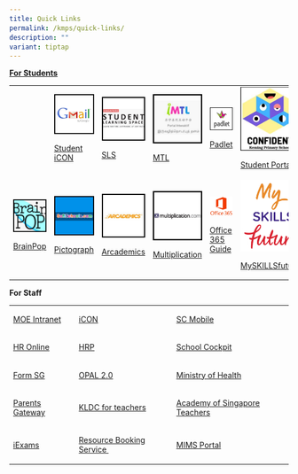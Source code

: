 ```yaml
---
title: Quick Links
permalink: /kmps/quick-links/
description: ""
variant: tiptap
---
```

<p><strong><u>For Students</u></strong></p><table><tbody><tr><td rowspan="1" colspan="1"><p></p></td><td rowspan="1" colspan="1"><div class="isomer-image-wrapper"><img style="width: 100%" height="auto" width="100%" src="/images/ql1.jpeg"></div><p><a href="https://workspace.google.com/dashboard" rel="noopener" target="_blank">Student iCON</a></p></td><td rowspan="1" colspan="1"><div class="isomer-image-wrapper"><img style="width: 100%" height="auto" width="100%" src="/images/ql2.jpeg"></div><p><a href="https://vle.learning.moe.edu.sg/login" rel="noopener" target="_blank">SLS</a></p></td><td rowspan="1" colspan="1"><div class="isomer-image-wrapper"><img style="width: 100%" height="auto" width="100%" src="/images/ql3.jpeg"></div><p><a href="https://imtl.moe.edu.sg/cos/o.x?c=/ca7_imtl/user&amp;func=login" rel="noopener" target="_blank">MTL</a></p></td><td rowspan="1" colspan="1"><div class="isomer-image-wrapper"><img style="width: 100%" height="auto" width="100%" src="/images/ql5.jpg"></div><p><a href="https://kemingprimaryschool.padlet.org/auth/login" rel="noopener" target="_blank">Padlet</a></p></td><td rowspan="1" colspan="1"><div class="isomer-image-wrapper"><img style="width: 100%" height="auto" width="100%" src="/images/ql6.jpg"></div><p><a href="https://sites.google.com/moe.edu.sg/kemingnitesconfident/" rel="noopener" target="_blank">Student Portal</a></p></td></tr><tr><td rowspan="1" colspan="1"><div class="isomer-image-wrapper"><img style="width: 100%" height="auto" width="100%" src="/images/ql7.jpeg"></div><p><a href="https://www.brainpop.com/" rel="noopener" target="_blank">BrainPop</a></p></td><td rowspan="1" colspan="1"><div class="isomer-image-wrapper"><img style="width: 100%" height="auto" width="100%" src="/images/ql8.jpeg"></div><p><a href="https://softschools.com/math/data_analysis/pictograph/make_your_own_pictograph/" rel="noopener" target="_blank">Pictograph</a></p></td><td rowspan="1" colspan="1"><div class="isomer-image-wrapper"><img style="width: 100%" height="auto" width="100%" src="/images/ql9.jpeg"></div><p><a href="https://www.arcademics.com/" rel="noopener" target="_blank">Arcademics</a></p></td><td rowspan="1" colspan="1"><div class="isomer-image-wrapper"><img style="width: 100%" height="auto" width="100%" src="/images/ql10.jpeg"></div><p><a href="https://www.multiplication.com/games/all-games" rel="noopener" target="_blank">Multiplication</a></p></td><td rowspan="1" colspan="1"><div class="isomer-image-wrapper"><img style="width: 100%" height="auto" width="100%" src="/images/office365.jpg"></div><p><a href="/files/Office%20365%20ProPlus%20Student%20guide.pdf" rel="noopener" target="_blank">Office 365 Guide</a></p></td><td rowspan="1" colspan="1"><div class="isomer-image-wrapper"><img style="width: 100%" height="auto" width="100%" alt="Myskillsfuture" src="/images/myskillfuture.png"></div><p><a href="https://www.myskillsfuture.gov.sg/content/student/en/primary.html" rel="noopener noreferrer nofollow" target="_blank">MySKILLSfuture</a></p></td></tr></tbody></table><p><strong>For Staff</strong></p><table><tbody><tr><td rowspan="1" colspan="1"><p><a href="https://intranet.moe.gov.sg/" rel="noopener" target="_blank">MOE Intranet</a></p></td><td rowspan="1" colspan="1"><p><a href="https://workspace.google.com/dashboard" rel="noopener" target="_blank">iCON</a></p></td><td rowspan="1" colspan="1"><p><a href="https://scmobile.moe.edu.sg/" rel="noopener" target="_blank">SC Mobile</a></p></td></tr><tr><td rowspan="1" colspan="1"><p><a href="http://intranet.moe.gov.sg/hronline/Pages/Home.aspx" rel="noopener" target="_blank">HR Online</a>&nbsp;</p></td><td rowspan="1" colspan="1"><p><a href="https://www.hrp.gov.sg/" rel="noopener" target="_blank">HRP</a></p></td><td rowspan="1" colspan="1"><p><a href="https://schoolcockpit.moe.gov.sg/" rel="noopener" target="_blank">School Cockpit</a></p></td></tr><tr><td rowspan="1" colspan="1"><p><a href="https://form.gov.sg/" rel="noopener" target="_blank">Form SG</a></p></td><td rowspan="1" colspan="1"><p><a href="https://www.opal2.moe.edu.sg/" rel="noopener" target="_blank">OPAL 2.0</a></p></td><td rowspan="1" colspan="1"><p><a href="https://www.moh.gov.sg/" rel="noopener" target="_blank">Ministry of Health</a></p></td></tr><tr><td rowspan="1" colspan="1"><p><a href="https://pg.moe.edu.sg/" rel="noopener" target="_blank">Parents Gateway</a></p></td><td rowspan="1" colspan="1"><p><a href="https://sites.google.com/moe.edu.sg/kldc" rel="noopener" target="_blank">KLDC for teachers</a></p></td><td rowspan="1" colspan="1"><p><a href="https://academyofsingaporeteachers.moe.edu.sg/" rel="noopener" target="_blank">Academy of Singapore Teachers</a></p></td></tr><tr><td rowspan="1" colspan="1"><p><a href="https://iexams.seab.gov.sg/login" rel="noopener" target="_blank">iExams</a></p></td><td rowspan="1" colspan="1"><p><a href="https://rbs.avero-tech.com/" rel="noopener" target="_blank">Resource Booking Service&nbsp;</a></p></td><td rowspan="1" colspan="1"><p><a href="https://idp.mims.moe.gov.sg/nidp/app/login" rel="noopener" target="_blank">MIMS Portal</a></p></td></tr></tbody></table><p></p>
